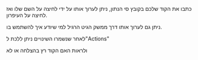 כתבו את הקוד שלכם בקובץ סי הנתון, ניתן לערוך אותו על ידי לחיצה על השם שלו ואז לחיצה על העיפרון.

ניתן גם לערוך אותו דרך ממשק הגיט הרגיל למי שיודע איך להשתמש בו.

לאחר שנשמרו השינויים ניתן ללכת ל"Actions" 

ולראות האם הקוד רץ בהצלחה או לא
